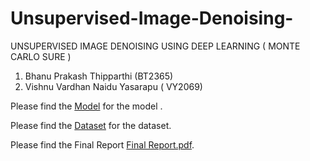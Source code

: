 # Unsupervised-Image-Denoising-
UNSUPERVISED IMAGE DENOISING USING DEEP LEARNING ( MONTE CARLO SURE )

1) Bhanu Prakash Thipparthi (BT2365)
2) Vishnu Vardhan Naidu Yasarapu ( VY2069) 


Please find the [Model](https://drive.google.com/file/d/1knEKTv7j2zxrxNanuRElHmu1-hmNk6ui/view?usp=drive_link) for the model .


Please find the [Dataset](https://drive.google.com/drive/folders/1gWyUNfrmCXjvk1YT_u2bUQkVEL4lKOI6?usp=drive_link) for the dataset.


Please find the Final Report [Final Report.pdf](https://github.com/bhanugit123/Unsupervised-Image-Denoising-/files/13757400/Final.Report.pdf).
